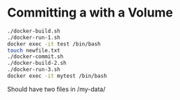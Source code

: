 # Committing a with a Volume

```sh
./docker-build.sh
./docker-run-1.sh
docker exec -it test /bin/bash
touch newfile.txt
./docker-commit.sh
./docker-build-2.sh
./docker-run-3.sh
docker exec -it mytest /bin/bash
```

Should have two files in /my-data/
